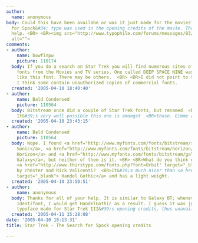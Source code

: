 ```yaml
---
author:
  name: anonymous
body: Could this have been availabe or was it just made for the movies? The &#34;Search
  for Spock&#34; type was used in the opening credits of the movie. Thanks for any
  help. <BR> <BR><img src="http://www.typophile.com/forums/messages/83/69305.jpg"
  alt="">
comments:
- author:
    name: bowfinpw
    picture: 110174
  body: If you do a search on Star Trek you will find numerous sites offering various
    fonts from the Movies and TV series. One called DEEP SPACE NINE was made to look
    like this font. There may be others.  <BR> <BR>I did not point to the sites, because
    I think some contain unauthorized copies of commercial fonts.
  created: '2005-04-10 18:40:40'
- author:
    name: Bald Condensed
    picture: 110564
  body: Bitstream once did a couple of Star Trek fonts, but renamed  <BR>them afterwards.
    It&#39;s very well possible this one is amongst  <BR>those. Gimme a minnit.
  created: '2005-04-10 23:43:15'
- author:
    name: Bald Condensed
    picture: 110564
  body: Nope. I found <a href="http://www.myfonts.com/fonts/bitstream/sonic/" target="_blank">
    Sonic</a>, <a href="http://www.myfonts.com/fonts/bitstream/horizon/" target="_blank">
    Horizon</a> and <a href="http://www.myfonts.com/fonts/bitstream/galaxy/" target="_blank">
    Galaxy</a>, but neither of them is it. <BR> <BR>What do you think of Thirstype&#39;s
    <a href="http://www.thirstype.com/fonts.php?font=Orbit" target="_blank"> Orbit</a>
    by chester and Rick Valicenti?  <BR>It&#39;s much nicer than <a href="http://www.myfonts.com/fonts/linotype/handel-gothic/"
    target="_blank"> Handel Gothic</a> and has a light weight.
  created: '2005-04-10 23:50:51'
- author:
    name: anonymous
  body: Thanks for all of your help. It is similar to Galaxy BT; whenever I tried
    Identifont, I would get HandelGothic as a result. I guess it was just a custom
    typeface made for Star Trek III&#39;s opening credits, thus unavailable for all.
  created: '2005-04-11 15:28:08'
date: '2005-04-10 18:13:31'
title: Star Trek - The Search for Spock opening credits

---
```

